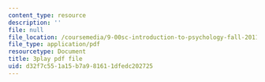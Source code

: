 ```yaml
---
content_type: resource
description: ''
file: null
file_location: /coursemedia/9-00sc-introduction-to-psychology-fall-2011/d32f7c551a15b7a981611dfedc202725_Vko17una2Zw.pdf
file_type: application/pdf
resourcetype: Document
title: 3play pdf file
uid: d32f7c55-1a15-b7a9-8161-1dfedc202725
---
```

